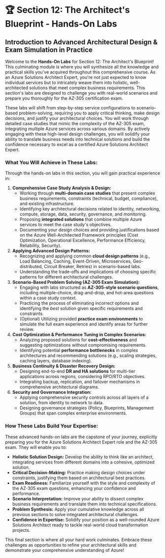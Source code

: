 # 🏆 Section 12: The Architect's Blueprint - Hands-On Labs

## Introduction to Advanced Architectural Design & Exam Simulation in Practice

Welcome to the **Hands-On Labs** for Section 12: The Architect's Blueprint! This culminating module is where you will synthesize all the knowledge and practical skills you've acquired throughout this comprehensive course. As an Azure Solutions Architect Expert, you're not just expected to know individual services but to intricately weave them into holistic, well-architected solutions that meet complex business requirements. This section's labs are designed to challenge you with real-world scenarios and prepare you thoroughly for the AZ-305 certification exam.

These labs will shift from step-by-step service configurations to scenario-based problem-solving, requiring you to apply critical thinking, make design decisions, and justify your architectural choices. You will work through detailed case studies that mimic the complexity of the AZ-305 exam, integrating multiple Azure services across various domains. By actively engaging with these high-level design challenges, you will solidify your ability to translate business needs into technical solutions and build the confidence necessary to excel as a certified Azure Solutions Architect Expert.

### What You Will Achieve in These Labs:

Through the hands-on labs in this section, you will gain practical experience in:

1.  **Comprehensive Case Study Analysis & Design:**
    * Working through **multi-domain case studies** that present complex business requirements, constraints (technical, budget, compliance), and existing infrastructure.
    * Identifying key architectural decisions related to identity, networking, compute, storage, data, security, governance, and monitoring.
    * Proposing **integrated solutions** that combine multiple Azure services to meet the case study's objectives.
    * Documenting your design choices and providing justifications based on the Azure Well-Architected Framework principles (Cost Optimization, Operational Excellence, Performance Efficiency, Reliability, Security).
2.  **Applying Advanced Design Patterns:**
    * Recognizing and applying common **cloud design patterns** (e.g., Load Balancing, Caching, Event-Driven, Microservices, Geo-distributed, Circuit Breaker, Retries) in scenario-based labs.
    * Understanding the trade-offs and implications of choosing specific patterns for different architectural challenges.
3.  **Scenario-Based Problem Solving (AZ-305 Exam Simulation):**
    * Engaging with labs structured as **AZ-305-style scenario questions**, including multiple-choice, drag-and-drop, and hot-area questions within a case study context.
    * Practicing the process of eliminating incorrect options and identifying the *best* solution given specific requirements and constraints.
    * (Optional) Utilizing provided **practice exam environments** to simulate the full exam experience and identify areas for further review.
4.  **Cost Optimization & Performance Tuning in Complex Scenarios:**
    * Analyzing proposed solutions for **cost-effectiveness** and suggesting optimizations without compromising requirements.
    * Identifying potential **performance bottlenecks** in complex architectures and recommending solutions (e.g., scaling strategies, caching layers, database indexing).
5.  **Business Continuity & Disaster Recovery Design:**
    * Designing end-to-end **DR and HA solutions** for multi-tier applications across regions, considering RPO/RTO objectives.
    * Integrating backup, replication, and failover mechanisms in comprehensive architectural diagrams.
6.  **Security and Governance Integration:**
    * Applying comprehensive security controls across all layers of a solution, from identity to network to data.
    * Designing governance strategies (Policy, Blueprints, Management Groups) that span complex enterprise environments.

### How These Labs Build Your Expertise:

These advanced hands-on labs are the capstone of your journey, explicitly preparing you for the Azure Solutions Architect Expert role and the AZ-305 exam. They will enable you to:

* **Holistic Solution Design:** Develop the ability to think like an architect, integrating services from different domains into a cohesive, optimized solution.
* **Critical Decision-Making:** Practice making design choices under constraints, justifying them based on architectural best practices.
* **Exam Readiness:** Familiarize yourself with the style and complexity of the AZ-305 exam questions, enhancing your confidence and performance.
* **Scenario Interpretation:** Improve your ability to dissect complex business requirements and translate them into technical specifications.
* **Problem Synthesis:** Apply your cumulative knowledge across all previous sections to solve integrated architectural challenges.
* **Confidence in Expertise:** Solidify your position as a well-rounded Azure Solutions Architect ready to tackle real-world cloud transformation projects.

This final section is where all your hard work culminates. Embrace these challenges as opportunities to refine your architectural skills and demonstrate your comprehensive understanding of Azure!
